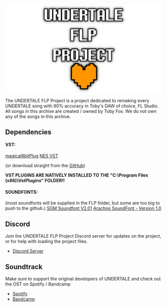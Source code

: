 ![Logo](Logo_Normal.png)

The UNDERTALE FLP Project is a project dedicated to remaking every UNDERTALE song with 90% accuracy in Toby's DAW of choice, FL Studio.
All songs in this archive are created / owned by Toby Fox. We do not own any of the songs in this archive.

## Dependencies

#### VST:
[magical8bitPlug](https://ymck.net/app/magical-8bit-plug-en)
[NES VST](https://www.mattmontag.com/projects-page/nintendo-vst)

(or download straight from the [GitHub](https://github.com/cuzsie/UndertaleMusicFiles/tree/main/!!%20PLUGINS))

**VST PLUGINS ARE NATIVELY INSTALLED TO THE "C:\Program Files (x86)\VstPlugins" FOLDER!!**

#### SOUNDFONTS:
(most soundfonts will be supplied in the FLP folder, but some are too big to push to the github.)
[SGM Soundfont V2.01](https://archive.org/download/SGM-V2.01/SGM-V2.01.sf2)
[Arachno SoundFont - Version 1.0](https://www.arachnosoft.com/main/download.php?id=soundfont-sf2)

## Discord

Join the UNDERTALE FLP Project Discord server for updates on the project, or for help with loading the project files.

- [Discord Server](https://discord.gg/eUEsHs8yTp)

## Soundtrack

Make sure to support the original developers of UNDERTALE and check out the OST on Spotify / Bandcamp

- [Spotify](https://open.spotify.com/album/2M2Ae2SvZe3fmzUtlVOV5Z)
- [Bandcamp](https://tobyfox.bandcamp.com/album/undertale-soundtrack)